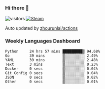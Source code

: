 ### Hi there 👋

![visitors](https://visitor-badge.glitch.me/badge?page_id=zhourunlai)
[![Steam](https://img.shields.io/badge/dynamic/json?label=Steam&query=%24.data.totalSubs&url=https%3A%2F%2Fapi.spencerwoo.com%2Fsubstats%2F%3Fsource%3DsteamGames%26queryKey%3D76561198285156854&suffix=%20Games&logo=steam&labelColor=134375&color=0b1a37&longCache=true)](http://steamcommunity.com/profiles/76561198285156854)

Auto updated by <a href="https://github.com/zhourunlai/zhourunlai/actions" target="_blank">zhourunlai/actions</a>

### Weekly Languages Dashboard

<!--PART:wakatime-->
```text
Python     24 hrs 57 mins █████████▒ 94.68%
Go         39 mins        ▒░░░░░░░░░ 2.49%
YAML       39 mins        ▒░░░░░░░░░ 2.48%
Text       3 mins         ▒░░░░░░░░░ 0.23%
Docker     0 secs         ▒░░░░░░░░░ 0.04%
Git Config 0 secs         ▒░░░░░░░░░ 0.04%
JSON       0 secs         ▒░░░░░░░░░ 0.02%
Other      0 secs         ▒░░░░░░░░░ 0.01%
```
<!--PART:wakatime-->
